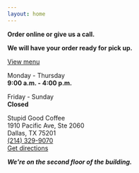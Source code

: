 ```yaml
---
layout: home
---
```


**Order online or give us a call.**

**We will have your order ready for pick up.**

<a class="inline-block mt-8 mb-8 bg-jaffa py-4 px-6 text-white no-underline text-4xl font-bold not-italic" href="https://stupidgoodcoffee.square.site/s/order">View menu</a>

Monday - Thursday  
**9:00 a.m. - 4:00 p.m.**

Friday - Sunday  
**Closed**

Stupid Good Coffee  
1910 Pacific Ave, Ste 2060  
Dallas, TX 75201  
[(214) 329-9070](tel:2143299070)  
<a class="inline-block mt-8 mb-24 bg-jaffa py-4 px-6 text-white no-underline text-4xl font-bold not-italic" href="https://www.google.com/maps/dir/?api=1&destination=1910+Pacific+Ave+Ste+2060+Dallas+TX+75201+US">Get directions</a>

_**We're on the second floor of the building.**_  

